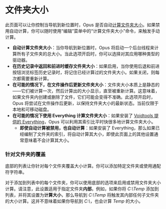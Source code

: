 # 文件夹大小

此页面可以让你控制当导航到新位置时，Opus 是否自动[计算文件夹大小](/Manual/basic_concepts/folder_sizes.zh.md)。如果禁用自动计算，你可以随时使用“编辑”菜单中的“计算文件夹大小”命令，来触发手动计算。

- **自动计算文件夹大小**：当你导航到新位置时，Opus 将启动一个后台线程来计算所有子文件夹的总大小。当此选项开启时，你可以选择对其应用哪种类型的驱动器。
- **在历史记录中返回和前进时缓存文件夹大小**：如果启用，当你使用后退和前进按钮浏览标签历史记录时，将记住已经计算过的文件夹大小。如果关闭，则每次都需要重新计算。
- **在可能的情况下，在文件操作后更新文件夹大小**：文件夹大小本质上是静态的——它们被计算一次，然后计算出的大小显示，直至被重新计算。这意味着，如果文件夹内创建或删除了文件，它们可能会变得不准确。此选项开启时，Opus 将尝试在文件操作后更新，以保持文件夹大小的最新状态。当前仅限于本地和可移动磁盘。
- **在可能的情况下使用 Everything 计算文件夹大小**：如果安装了 [Voidtools 提供的 Everything](https://voidtools.com)，Opus 可以利用其索引比平时快很多地计算文件夹大小。
  - **即使自动计算被禁用，也自动计算**：如果安装了 Everything，那么如果已经编制了文件夹的索引，将自动计算其大小，即使此页面上的其他设置通常意味着不会计算其大小。

### 针对文件夹的覆盖

底部的列表让你针对每个文件夹覆盖大小计算。你可以添加特定文件夹或使用通配符字符串。

对于添加到列表中的每个文件夹，你可以使用底部的选项来启用或禁用文件夹大小计算。请注意，此设置适用于指定文件夹**内部**。例如，如果你将 *C:\Temp* 添加到列表，并将其设置为**计算大小**，那么导航到 *C:\Temp* 将触发其内部任何子文件夹的大小计算。这并不意味着如果你导航到 *C:\\*，也会计算 *Temp* 的大小。